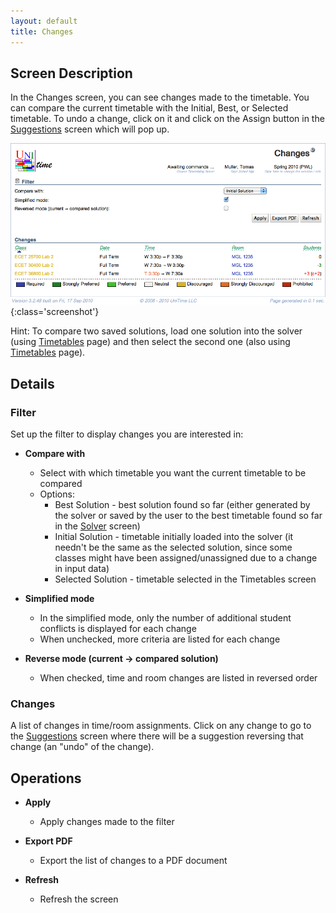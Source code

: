 ```yaml
---
layout: default
title: Changes
---
```



## Screen Description

In the Changes screen, you can see changes made to the timetable. You can compare the current timetable with the Initial, Best, or Selected timetable. To undo a change, click on it and click on the Assign button in the [Suggestions](suggestions) screen which will pop up.

![Changes](images/changes-1.png){:class='screenshot'}

Hint: To compare two saved solutions, load one solution into the solver (using [Timetables](timetables) page) and then select the second one (also using [Timetables](timetables) page).

## Details

### Filter

Set up the filter to display changes you are interested in:

* **Compare with**
	* Select with which timetable you want the current timetable to be compared
	* Options:
		* Best Solution - best solution found so far (either generated by the solver or saved by the user to the best timetable found so far in the [Solver](solver) screen)
		* Initial Solution - timetable initially loaded into the solver (it needn't be the same as the selected solution, since some classes might have been assigned/unassigned due to a change in input data)
		* Selected Solution - timetable selected in the Timetables screen

* **Simplified mode**
	* In the simplified mode, only the number of additional student conflicts is displayed for each change
	* When unchecked, more criteria are listed for each change

* **Reverse mode (current → compared solution)**
	* When checked, time and room changes are listed in reversed order

### Changes

A list of changes in time/room assignments. Click on any change to go to the [Suggestions](suggestions) screen where there will be a suggestion reversing that change (an "undo" of the change).

## Operations

* **Apply**
	* Apply changes made to the filter

* **Export PDF**
	* Export the list of changes to a PDF document

* **Refresh**
	* Refresh the screen


